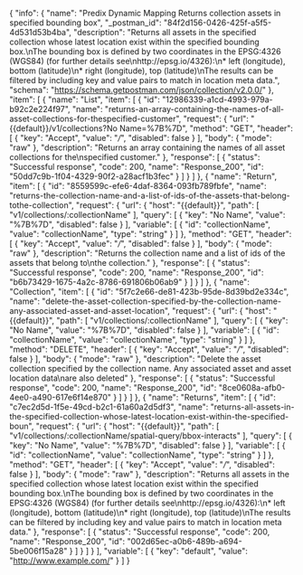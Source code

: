 {
  "info": {
    "name": "Predix Dynamic Mapping Returns collection assets in specified bounding box",
    "_postman_id": "84f2d156-0426-425f-a5f5-4d531d53b4ba",
    "description": "Returns all assets in the specified collection whose latest location exist within the specified bounding box.\nThe bounding box is defined by two coordinates in the EPSG:4326 (WGS84) (for further details see\nhttp://epsg.io/4326):\n* left (longitude), bottom (latitude)\n* right (longitude), top (latitude)\nThe results can be filtered by including key and value pairs to match in location meta data.",
    "schema": "https://schema.getpostman.com/json/collection/v2.0.0/"
  },
  "item": [
    {
      "name": "List",
      "item": [
        {
          "id": "12986339-a1cd-4993-979a-b92c2e224f97",
          "name": "returns-an-array-containing-the-names-of-all-asset-collections-for-thespecified-customer",
          "request": {
            "url": "{{default}}/v1/collections?No Name=%7B%7D",
            "method": "GET",
            "header": [
              {
                "key": "Accept",
                "value": "*/*",
                "disabled": false
              }
            ],
            "body": {
              "mode": "raw"
            },
            "description": "Returns an array containing the names of all asset collections for the\nspecified customer."
          },
          "response": [
            {
              "status": "Successful response",
              "code": 200,
              "name": "Response_200",
              "id": "50dd7c9b-1f04-4329-90f2-a28acf1b3fec"
            }
          ]
        }
      ]
    },
    {
      "name": "Return",
      "item": [
        {
          "id": "8559599c-efe6-4daf-8364-093fb789fbfe",
          "name": "returns-the-collection-name-and-a-list-of-ids-of-the-assets-that-belong-tothe-collection",
          "request": {
            "url": {
              "host": "{{default}}",
              "path": [
                "v1/collections/:collectionName"
              ],
              "query": [
                {
                  "key": "No Name",
                  "value": "%7B%7D",
                  "disabled": false
                }
              ],
              "variable": [
                {
                  "id": "collectionName",
                  "value": "collectionName",
                  "type": "string"
                }
              ]
            },
            "method": "GET",
            "header": [
              {
                "key": "Accept",
                "value": "*/*",
                "disabled": false
              }
            ],
            "body": {
              "mode": "raw"
            },
            "description": "Returns the collection name and a list of ids of the assets that belong to\nthe collection."
          },
          "response": [
            {
              "status": "Successful response",
              "code": 200,
              "name": "Response_200",
              "id": "b6b73429-1675-4a2c-8786-691806b06ab9"
            }
          ]
        }
      ]
    },
    {
      "name": "Collection",
      "item": [
        {
          "id": "5f7c2e66-de81-423b-95de-8d39bd2e334c",
          "name": "delete-the-asset-collection-specified-by-the-collection-name-any-associated-asset-and-asset-location",
          "request": {
            "url": {
              "host": "{{default}}",
              "path": [
                "v1/collections/:collectionName"
              ],
              "query": [
                {
                  "key": "No Name",
                  "value": "%7B%7D",
                  "disabled": false
                }
              ],
              "variable": [
                {
                  "id": "collectionName",
                  "value": "collectionName",
                  "type": "string"
                }
              ]
            },
            "method": "DELETE",
            "header": [
              {
                "key": "Accept",
                "value": "*/*",
                "disabled": false
              }
            ],
            "body": {
              "mode": "raw"
            },
            "description": "Delete the asset collection specified by the collection name. Any associated asset and asset location data\nare also deleted"
          },
          "response": [
            {
              "status": "Successful response",
              "code": 200,
              "name": "Response_200",
              "id": "8ce0608a-afb0-4ee0-a490-617e6f14e870"
            }
          ]
        }
      ]
    },
    {
      "name": "Returns",
      "item": [
        {
          "id": "c7ec2d5d-1f5e-49cd-b2c1-61a60a2d5df3",
          "name": "returns-all-assets-in-the-specified-collection-whose-latest-location-exist-within-the-specified-boun",
          "request": {
            "url": {
              "host": "{{default}}",
              "path": [
                "v1/collections/:collectionName/spatial-query/bbox-interacts"
              ],
              "query": [
                {
                  "key": "No Name",
                  "value": "%7B%7D",
                  "disabled": false
                }
              ],
              "variable": [
                {
                  "id": "collectionName",
                  "value": "collectionName",
                  "type": "string"
                }
              ]
            },
            "method": "GET",
            "header": [
              {
                "key": "Accept",
                "value": "*/*",
                "disabled": false
              }
            ],
            "body": {
              "mode": "raw"
            },
            "description": "Returns all assets in the specified collection whose latest location exist within the specified bounding box.\nThe bounding box is defined by two coordinates in the EPSG:4326 (WGS84) (for further details see\nhttp://epsg.io/4326):\n* left (longitude), bottom (latitude)\n* right (longitude), top (latitude)\nThe results can be filtered by including key and value pairs to match in location meta data."
          },
          "response": [
            {
              "status": "Successful response",
              "code": 200,
              "name": "Response_200",
              "id": "002d65ec-a0b6-489b-a694-5be006f15a28"
            }
          ]
        }
      ]
    }
  ],
  "variable": [
    {
      "key": "default",
      "value": "http://www.example.com/"
    }
  ]
}